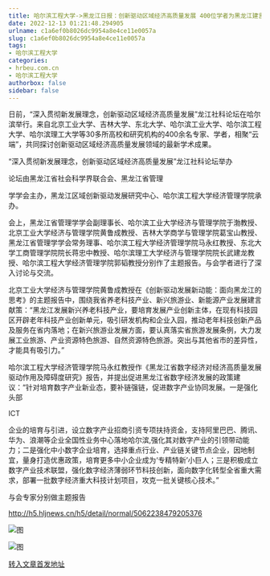 ```yaml
---
title: 哈尔滨工程大学->黑龙江日报：创新驱动区域经济高质量发展 400位学者为黑龙江建言献策 | hrbeu.com.cn
date: 2022-12-13 01:21:48.294905
urlname: c1a6ef0b8026dc9954a8e4ce11e0057a
slug: c1a6ef0b8026dc9954a8e4ce11e0057a
tags: 
- 哈尔滨工程大学
categories:
- hrbeu.com.cn
- 哈尔滨工程大学
authorbox: false
sidebar: false
---
```

日前，“深入贯彻新发展理念，创新驱动区域经济高质量发展”龙江社科论坛在哈尔滨举行。来自北京工业大学、吉林大学、东北大学、哈尔滨工业大学、哈尔滨工程大学、哈尔滨理工大学等30多所高校和研究机构的400余名专家、学者，相聚“云端”，共同探讨创新驱动区域经济高质量发展领域的最新学术成果。

“深入贯彻新发展理念，创新驱动区域经济高质量发展”龙江社科论坛举办

论坛由黑龙江省社会科学界联合会、黑龙江省管理
<!--more-->
学学会主办，黑龙江区域创新驱动发展研究中心、哈尔滨工程大学经济管理学院承办。

会上，黑龙江省管理学学会副理事长、哈尔滨工业大学经济与管理学院于渤教授、北京工业大学经济与管理学院黄鲁成教授、吉林大学商学与管理学院葛宝山教授、黑龙江省管理学学会常务理事、哈尔滨工程大学经济管理学院马永红教授、东北大学工商管理学院院长蒋忠中教授、哈尔滨理工大学经济与管理学院院长武建龙教授、哈尔滨工程大学经济管理学院郭韬教授分别作了主题报告。与会学者进行了深入讨论与交流。

北京工业大学经济与管理学院黄鲁成教授在《创新驱动发展新动能：面向黑龙江的思考》的主题报告中，围绕我省养老科技产业、新兴旅游业、新能源产业发展建言献策：“黑龙江发展新兴养老科技产业，要培育发展产业创新主体，在现有科技园区开辟老年科技产业创新单元，吸引研发机构和企业入园，推动老年科技创新产品及服务在省内落地；在新兴旅游业发展方面，要认真落实省旅游发展条例，大力发展工业旅游、产业资源特色旅游、自然资源特色旅游。突出与其他省市的差异性，才能具有吸引力。”

哈尔滨工程大学经济管理学院马永红教授作《黑龙江省数字经济对经济高质量发展驱动作用及障碍度研究》报告，并提出促进黑龙江省数字经济发展的政策建议：“针对培育数字产业新业态，要补链强链，促进数字产业协同发展。一是强化头部

ICT

企业的培育与引进，设立数字产业招商引资专项扶持资金，支持阿里巴巴、腾讯、华为、浪潮等企业全国性业务中心落地哈尔滨,强化其对数字产业的引领带动能力；二是强化中小数字企业培育，选择重点行业、产业链关键节点企业，因地制宜，量身打造优惠政策，培育更多中小企业成为‘专精特新’小巨人；三是积极成立数字产业技术联盟，强化数字经济薄弱环节科技创新，面向数字化转型全省重大需求，部署一批数字经济重大科技计划项目，攻克一批关键核心技术。”

与会专家分别做主题报告

http://h5.hljnews.cn/h5/detail/normal/5062238479205376

![图](http://gongxue.cn/__local/5/28/4B/0DF83F2FA7DD09E25C0EF980477_BE2686BC_23029.jpg)

![图](http://gongxue.cn/__local/C/02/C9/4853458433883EB87D145BB2985_0F0A48A0_FE2FA.jpg)

[转入文章首发地址](http://gongxue.cn/info/1017/73799.htm)